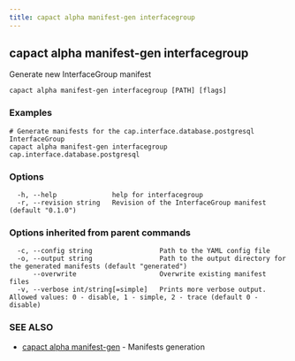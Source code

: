 ```yaml
---
title: capact alpha manifest-gen interfacegroup
---
```


## capact alpha manifest-gen interfacegroup

Generate new InterfaceGroup manifest

```
capact alpha manifest-gen interfacegroup [PATH] [flags]
```

### Examples

```
# Generate manifests for the cap.interface.database.postgresql InterfaceGroup
capact alpha manifest-gen interfacegroup cap.interface.database.postgresql
```

### Options

```
  -h, --help              help for interfacegroup
  -r, --revision string   Revision of the InterfaceGroup manifest (default "0.1.0")
```

### Options inherited from parent commands

```
  -c, --config string                 Path to the YAML config file
  -o, --output string                 Path to the output directory for the generated manifests (default "generated")
      --overwrite                     Overwrite existing manifest files
  -v, --verbose int/string[=simple]   Prints more verbose output. Allowed values: 0 - disable, 1 - simple, 2 - trace (default 0 - disable)
```

### SEE ALSO

* [capact alpha manifest-gen](capact_alpha_manifest-gen.md)	 - Manifests generation

